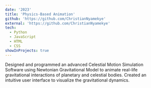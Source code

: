 ```yaml
---
date: '2023'
title: 'Physics-Based Animation'
github: 'https://github.com/ChristianNyamekye'
external: 'https://github.com/ChristianNyamekye'
tech:
  - Python
  - JavaScript
  - HTML
  - CSS
showInProjects: true
---
```


Designed and programmed an advanced Celestial Motion Simulation Software using Newtonian Gravitational Model to animate real-life gravitational interactions of planetary and celestial bodies. Created an intuitive user interface to visualize the gravitational dynamics.
